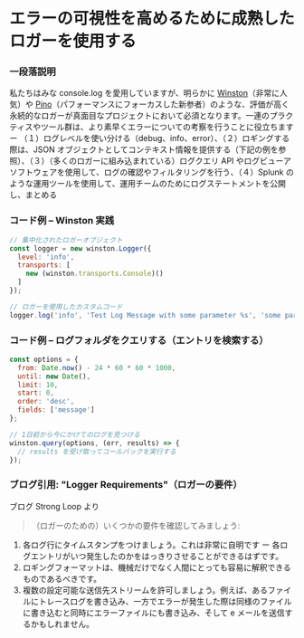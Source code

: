 # エラーの可視性を高めるために成熟したロガーを使用する

### 一段落説明

私たちはみな console.log を愛用していますが、明らかに [Winston][winston]（非常に人気）や [Pino][pino]（パフォーマンスにフォーカスした新参者）のような、評価が高く永続的なロガーが真面目なプロジェクトにおいて必須となります。一連のプラクティスやツール群は、より素早くエラーについての考察を行うことに役立ちます ー （１）ログレベルを使い分ける（debug、info、error）、（２）ロギングする際は、JSON オブジェクトとしてコンテキスト情報を提供する（下記の例を参照）、（３）（多くのロガーに組み込まれている）ログクエリ API やログビューアソフトウェアを使用して、ログの確認やフィルタリングを行う、（４）Splunk のような運用ツールを使用して、運用チームのためにログステートメントを公開し、まとめる

[winston]: https://www.npmjs.com/package/winston
[pino]: https://www.npmjs.com/package/pino

### コード例 – Winston 実践

```javascript
// 集中化されたロガーオブジェクト
const logger = new winston.Logger({
  level: 'info',
  transports: [
    new (winston.transports.Console)()
  ]
});

// ロガーを使用したカスタムコード
logger.log('info', 'Test Log Message with some parameter %s', 'some parameter', { anything: 'This is metadata' });
```

### コード例 – ログフォルダをクエリする（エントリを検索する）

```javascript
const options = {
  from: Date.now() - 24 * 60 * 60 * 1000,
  until: new Date(),
  limit: 10,
  start: 0,
  order: 'desc',
  fields: ['message']
};

// 1日前から今にかけてのログを見つける
winston.query(options, (err, results) => {
  // results を受け取ってコールバックを実行する
});
```

### ブログ引用: "Logger Requirements"（ロガーの要件）

ブログ Strong Loop より

> （ロガーのための）いくつかの要件を確認してみましょう:
1. 各ログ行にタイムスタンプをつけましょう。これは非常に自明です ー 各ログエントリがいつ発生したのかをはっきりさせることができるはずです。
2. ロギングフォーマットは、機械だけでなく人間にとっても容易に解釈できるものであるべきです。
3. 複数の設定可能な送信先ストリームを許可しましょう。例えば、あるファイルにトレースログを書き込み、一方でエラーが発生した際は同様のファイルに書き込むと同時にエラーファイルにも書き込み、そして e メールを送信するかもしれません。

